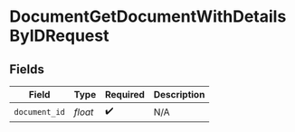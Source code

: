 # DocumentGetDocumentWithDetailsByIDRequest


## Fields

| Field              | Type               | Required           | Description        |
| ------------------ | ------------------ | ------------------ | ------------------ |
| `document_id`      | *float*            | :heavy_check_mark: | N/A                |